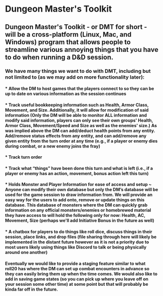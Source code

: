 # Dungeon Master's Toolkit
## Dungeon Master's Toolkit - or DMT for short - will be a cross-platform (Linux, Mac, and Windows) program that allows people to streamline various annoying things that you have to do when running a D&D session.
### We have many things we want to do with DMT, including but not limited to (as we may add on more functionality later):
#### * Allow the DM to host games that the players connect to so they can be up to date on various information as the session continues
#### * Track useful bookkeeping information such as Health, Armor Class, Movement, and Size. Additionally, it will allow for modification of said information (Only the DM will be able to monitor ALL information and modify said information, players can only see their own groups' Health, Armor Class, Movement/Speed and Size as well as the enemies' size.) As was implied above the DM can add/deduct health points from any entity. Add/remove status effects from any entity, and can add/remove any given entity from the turn order at any time (e.g., if a player or enemy dies during combat, or a new enemy joins the fray)
#### * Track turn order
#### * Track what “things” have been done this turn and what is left (i.e., if a player or enemy has an action, movement, bonus action left this turn)
#### * Holds Monster and Player Information for ease of access and setup ~ Anyone can modify their own database but only the DM’s database will be used for the game session to draw information from. We will provide an easy way for the users to add onto, remove or update things on this database. This database of monsters where the DM can quickly grab information on any official monsters/enemies or homebrewed material they have access to will hold the following only for now: Health, AC, Movement, Size (perhaps we'll add Initiative Bonus in the future as well)
#### * A chatbox for players to do things like roll dice, discuss things in their session, place links, and drop files (file sharing through here will likely be implemented in the distant future however as it is not a priority due to most users likely using things like Discord to talk or being physically around one another)
#### Eventually we would like to provide a staging feature similar to what roll20 has where the DM can set up combat encounters in advance so they can easily bring them up when the time comes. We would also like to add in saving game states (so you can pick up where you leave off on your session some other time) at some point but that will probably be kinda far off in the future.

